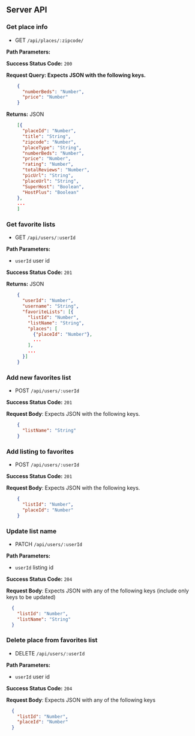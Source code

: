 ## Server API

### Get place info
  * GET `/api/places/:zipcode/`

**Path Parameters:**

**Success Status Code:** `200`

**Request Query: Expects JSON with the following keys.**

```json
    {
      "numberBeds": "Number",
      "price": "Number"
    }

```

**Returns:** JSON

```json
    [{
      "placeId": "Number",
      "title": "String",
      "zipcode": "Number",
      "placeType": "String",
      "numberBeds": "Number",
      "price": "Number",
      "rating": "Number",
      "totalReviews": "Number",
      "picUrl": "String",
      "placeUrl": "String",
      "SuperHost": "Boolean",
      "HostPlus": "Boolean"
    },
    ...
    ]
```

### Get favorite lists
  * GET `/api/users/:userId`

**Path Parameters:**
  * `userId` user id

**Success Status Code:** `201`

**Returns:** JSON

```json
    {
      "userId": "Number",
      "username": "String",
      "favoriteLists": [{
        "listId": "Number",
        "listName": "String",
        "places": [
          {"placeId": "Number"},
          ...
        ],
        ...
      }]
    }
```

### Add new favorites list
  * POST `/api/users/:userId`

**Success Status Code:** `201`

**Request Body**: Expects JSON with the following keys.

```json
    {
      "listName": "String"
    }
```

### Add listing to favorites
  * POST `/api/users/:userId`

**Success Status Code:** `201`

**Request Body**: Expects JSON with the following keys.

```json
    {
      "listId": "Number",
      "placeId": "Number"
    }
```


### Update list name
  * PATCH `/api/users/:userId`

**Path Parameters:**
  * `userId` listing id

**Success Status Code:** `204`

**Request Body**: Expects JSON with any of the following keys (include only keys to be updated)

```json
  {
    "listId": "Number",
    "listName": "String"
  }
```

### Delete place from favorites list
  * DELETE `/api/users/:userId`

**Path Parameters:**
  * `userId` user id

**Success Status Code:** `204`

**Request Body**: Expects JSON with any of the following keys

```json
  {
    "listId": "Number",
    "placeId": "Number"
  }
```

